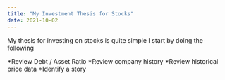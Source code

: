 ```yaml
---
title: "My Investment Thesis for Stocks"
date: 2021-10-02
---
```

My thesis for investing on stocks is quite simple I start by doing the following

*Review Debt / Asset Ratio
*Review company history
*Review historical price data
*Identify a story
